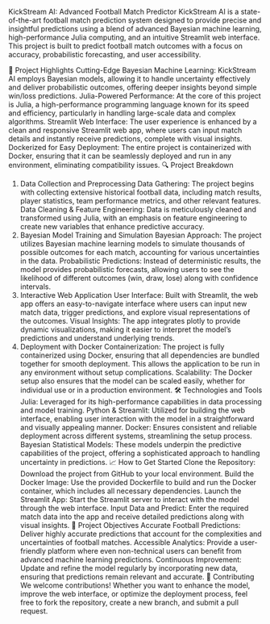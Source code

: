 
KickStream AI: Advanced Football Match Predictor
KickStream AI is a state-of-the-art football match prediction system designed to provide precise and insightful predictions using a blend of advanced Bayesian machine learning, high-performance Julia computing, and an intuitive Streamlit web interface. This project is built to predict football match outcomes with a focus on accuracy, probabilistic forecasting, and user accessibility.

🚀 Project Highlights
Cutting-Edge Bayesian Machine Learning: KickStream AI employs Bayesian models, allowing it to handle uncertainty effectively and deliver probabilistic outcomes, offering deeper insights beyond simple win/loss predictions.
Julia-Powered Performance: At the core of this project is Julia, a high-performance programming language known for its speed and efficiency, particularly in handling large-scale data and complex algorithms.
Streamlit Web Interface: The user experience is enhanced by a clean and responsive Streamlit web app, where users can input match details and instantly receive predictions, complete with visual insights.
Dockerized for Easy Deployment: The entire project is containerized with Docker, ensuring that it can be seamlessly deployed and run in any environment, eliminating compatibility issues.
🔍 Project Breakdown
1. Data Collection and Preprocessing
Data Gathering: The project begins with collecting extensive historical football data, including match results, player statistics, team performance metrics, and other relevant features.
Data Cleaning & Feature Engineering: Data is meticulously cleaned and transformed using Julia, with an emphasis on feature engineering to create new variables that enhance predictive accuracy.
2. Bayesian Model Training and Simulation
Bayesian Approach: The project utilizes Bayesian machine learning models to simulate thousands of possible outcomes for each match, accounting for various uncertainties in the data.
Probabilistic Predictions: Instead of deterministic results, the model provides probabilistic forecasts, allowing users to see the likelihood of different outcomes (win, draw, lose) along with confidence intervals.
3. Interactive Web Application
User Interface: Built with Streamlit, the web app offers an easy-to-navigate interface where users can input new match data, trigger predictions, and explore visual representations of the outcomes.
Visual Insights: The app integrates plotly to provide dynamic visualizations, making it easier to interpret the model’s predictions and understand underlying trends.
4. Deployment with Docker
Containerization: The project is fully containerized using Docker, ensuring that all dependencies are bundled together for smooth deployment. This allows the application to be run in any environment without setup complications.
Scalability: The Docker setup also ensures that the model can be scaled easily, whether for individual use or in a production environment.
🛠️ Technologies and Tools
Julia: Leveraged for its high-performance capabilities in data processing and model training.
Python & Streamlit: Utilized for building the web interface, enabling user interaction with the model in a straightforward and visually appealing manner.
Docker: Ensures consistent and reliable deployment across different systems, streamlining the setup process.
Bayesian Statistical Models: These models underpin the predictive capabilities of the project, offering a sophisticated approach to handling uncertainty in predictions.
📈 How to Get Started
Clone the Repository: Download the project from GitHub to your local environment.
Build the Docker Image: Use the provided Dockerfile to build and run the Docker container, which includes all necessary dependencies.
Launch the Streamlit App: Start the Streamlit server to interact with the model through the web interface.
Input Data and Predict: Enter the required match data into the app and receive detailed predictions along with visual insights.
🎯 Project Objectives
Accurate Football Predictions: Deliver highly accurate predictions that account for the complexities and uncertainties of football matches.
Accessible Analytics: Provide a user-friendly platform where even non-technical users can benefit from advanced machine learning predictions.
Continuous Improvement: Update and refine the model regularly by incorporating new data, ensuring that predictions remain relevant and accurate.
🤝 Contributing
We welcome contributions! Whether you want to enhance the model, improve the web interface, or optimize the deployment process, feel free to fork the repository, create a new branch, and submit a pull request.
